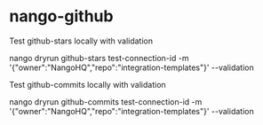 # nango-github

Test github-stars locally with validation

nango dryrun github-stars test-connection-id -m '{"owner":"NangoHQ","repo":"integration-templates"}' --validation

Test github-commits locally with validation

nango dryrun github-commits test-connection-id -m '{"owner":"NangoHQ","repo":"integration-templates"}' --validation

